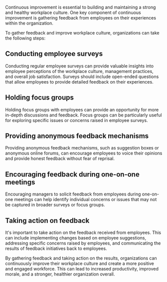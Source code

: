 
Continuous improvement is essential to building and maintaining a strong and healthy workplace culture. One key component of continuous improvement is gathering feedback from employees on their experiences within the organization.

To gather feedback and improve workplace culture, organizations can take the following steps:

## Conducting employee surveys

Conducting regular employee surveys can provide valuable insights into employee perceptions of the workplace culture, management practices, and overall job satisfaction. Surveys should include open-ended questions that allow employees to provide detailed feedback on their experiences.

## Holding focus groups

Holding focus groups with employees can provide an opportunity for more in-depth discussions and feedback. Focus groups can be particularly useful for exploring specific issues or concerns raised in employee surveys.

## Providing anonymous feedback mechanisms

Providing anonymous feedback mechanisms, such as suggestion boxes or anonymous online forums, can encourage employees to voice their opinions and provide honest feedback without fear of reprisal.

## Encouraging feedback during one-on-one meetings

Encouraging managers to solicit feedback from employees during one-on-one meetings can help identify individual concerns or issues that may not be captured in broader surveys or focus groups.

## Taking action on feedback

It's important to take action on the feedback received from employees. This can include implementing changes based on employee suggestions, addressing specific concerns raised by employees, and communicating the results of feedback initiatives back to employees.

By gathering feedback and taking action on the results, organizations can continuously improve their workplace culture and create a more positive and engaged workforce. This can lead to increased productivity, improved morale, and a stronger, healthier organization overall.

